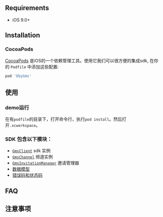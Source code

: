 ## Requirements

- iOS 9.0+

## Installation

### CocoaPods

[CocoaPods](https://cocoapods.org) 是iOS的一个依赖管理工具。使用它我们可以很方便的集成sdk, 在你的 `Podfile` 中添加这些配置:

```ruby
pod 'DbyGms'
```

## 使用
### demo运行
在有`podfile`的目录下，打开命令行，执行`pod install`。然后打开`.xcworkspace`。

### SDK 包含以下模块：
- [`GmsClient`](./docs/DbyGmsKit.md) sdk 实例
- [`GmsChannel`](./docs/DbyGmsChannel.md) 频道实例
- [`GmsInvitationManager`](./docs/DbyGmsInvitationKit.md) 邀请管理器
- [数据模型](./docs/DbyGmsModel.md) 
- [错误码和状态码](./docs/DbyGmsEnum.md)

## FAQ

## 注意事项


